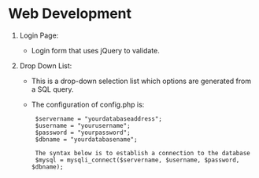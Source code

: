 # Web Development
1. Login Page: 
   - Login form that uses jQuery to validate.
   
2. Drop Down List: 
   - This is a drop-down selection list which options are generated from a SQL query.
   - The configuration of config.php is: 
   
          $servername = "yourdatabaseaddress";
          $username = "yourusername";
          $password = "yourpassword";
          $dbname = "yourdatabasename";

          The syntax below is to establish a connection to the database
          $mysql = mysqli_connect($servername, $username, $password, $dbname);
